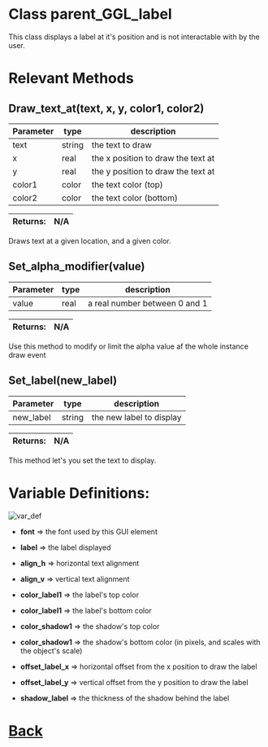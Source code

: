 # Class parent_GGL_label

This class displays a label at it's position and is not interactable with by the user.

# Relevant Methods

## Draw_text_at(text, x, y, color1, color2)

| Parameter   |  type   |              description                   |
|--           |       --|--                                          |
|   text      | string  |           the text to draw                 |
|   x         | real    |      the x position to draw the text at    |
|   y         | real    |       the y position to draw the text at   |
|   color1    | color   |       the text color (top)                 |
|   color2    | color   |        the text color (bottom)              |

| Returns:  | N/A |
|--         |                             --|

Draws text at a given location, and a given color.

## Set_alpha_modifier(value)

| Parameter   |  type   |              description                   |
|--           |       --|--                                          |
|   value      | real  |           a real number between 0 and 1     |

| Returns:  | N/A |
|--         |                             --|

Use this method to modify or limit the alpha value af the whole instance draw event

## Set_label(new_label)

| Parameter   |  type   |              description                   |
|--           |       --|--                                          |
|   new_label      | string  |  the new label to display    |

| Returns:  | N/A |
|--         |                             --|

This method let's you set the text to display.

# Variable Definitions:

![var_def](https://github.com/Ced30/GML-GUI-Library-GGL-Documentation/blob/main/Images/API/GGL_instance/parent_GGL_label.png)

- **font**                => the font used by this GUI element

- **label**               => the label displayed

- **align_h**             => horizontal text alignment

- **align_v**             => vertical text alignment

- **color_label1**        => the label's top color

- **color_label1**        => the label's bottom color

- **color_shadow1**       => the shadow's top color

- **color_shadow1**       => the shadow's bottom color (in pixels, and scales with the object's scale)

- **offset_label_x**      => horizontal offset from the x position to draw the label

- **offset_label_y**      => vertical offset from the y position to draw the label	

- **shadow_label**        => the thickness of the shadow behind the label

# [Back](https://github.com/Ced30/GML-GUI-Library-GGL-Documentation/blob/main/API/Instance%20Classes.md)
